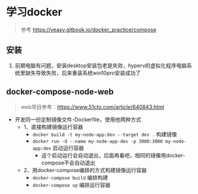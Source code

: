 # 学习docker

> 参考 https://yeasy.gitbook.io/docker_practice/compose

## 安装

1. 前期电脑有问题，安装desktop安装包老是失败，hyperv的虚拟化程序电脑系统里缺失导致失败，后来重装系统win10pro安装成功了

## docker-compose-node-web

> web项目参考：https://www.51cto.com/article/640843.html

- 开发同一份定制镜像文件-Dockerfile，使用他两种方式
    - 1、直接构建镜像运行容器
      - `docker build -t my-node-app:dev --target dev .` 构建镜像
      - `docker run -d --name my-node-app-dev -p 3000:3000 my-node-app:dev` 启动运行容器
        - 这个启动运行会自动退出，后面再看吧，相同的镜像用docker-compose不会自动退出 
    - 2、用docker-compose编排的方式构建镜像运行容器
      - `docker-compose build` 编排构建
      - `docker-compose up` 编排运行容器 